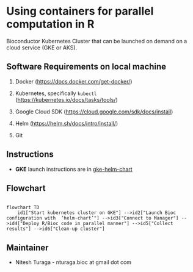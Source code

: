 # Using containers for parallel computation in R

Bioconductor Kubernetes Cluster that can be launched on demand on a cloud service (GKE or AKS).

## Software Requirements on local machine

1. Docker (https://docs.docker.com/get-docker/)

2. Kubernetes, specifically `kubectl` (https://kubernetes.io/docs/tasks/tools/)

3. Google Cloud SDK (https://cloud.google.com/sdk/docs/install)

4. Helm (https://helm.sh/docs/intro/install/)

5. Git

## Instructions

- **GKE** launch instructions are in [gke-helm-chart](./gke-helm-chart/README.md)

## Flowchart

```mermaid

flowchart TD
    id1["Start kubernetes cluster on GKE"] -->id2["Launch Bioc configuration with  ‘helm-chart’"] -->id3["Connect to Manager"] -->id4["Deploy R/Bioc code in parallel manner"] -->id5["Collect results"] -->id6["Clean-up cluster"]

```

## Maintainer

- Nitesh Turaga - nturaga.bioc at gmail dot com
